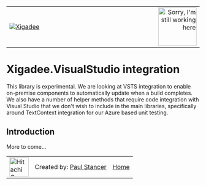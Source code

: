 ﻿<table>
<tr>
<td width="80%"><a href="../../../README.md"><img src="../../../docs/X2a.png" alt="Xigadee"></a></td>
<td width = "*" align="right"><img src="../../../docs/smallWIP.jpg" alt="Sorry, I'm still working here" height="100"></td>
</tr>
</table>

# Xigadee.VisualStudio integration

This library is experimental. We are looking at VSTS integration to enable on-premise components to automatically update when a build completes. We also have a number of helper methods that require code integration with Visual Studio that we don't wish to include in the main libraries, specifically around TextContext integration for our Azure based unit testing.

## Introduction

More to come...

<table><tr> 
<td><a href="http://www.hitachiconsulting.com"><img src="../../../docs/hitachi.png" alt="Hitachi Consulting" height="50"/></a></td> 
  <td>Created by: <a href="http://github.com/paulstancer">Paul Stancer</a></td>
  <td><a href="../../../README.md">Home</a></td>
</tr></table>